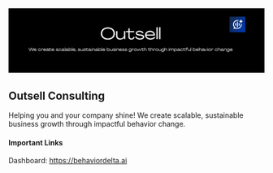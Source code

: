 <picture>
<img alt="github-banner" src="./profile/outsell-profile-banner.png" />
</picture>

## Outsell Consulting

Helping you and your company shine! We create scalable, sustainable business growth through impactful behavior change.

#### Important Links

Dashboard: https://behaviordelta.ai
